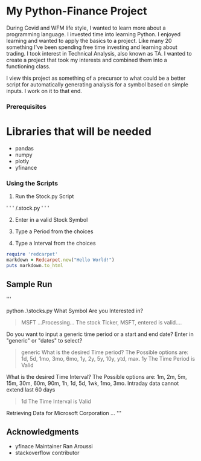 # My Python-Finance Project

During Covid and WFM life style, I wanted to learn more about a programming language. I invested time into learning Python. I enjoyed learning and wanted to apply the basics to a project. Like many 20 something I've been spending free time investing and learning about trading. I took interest in Technical Analysis, also known as TA. I wanted to create a project that took my interests and combined them into a functioning class.

I view this project as something of a precursor to what could be a better script for automatically generating analysis for a symbol based on simple inputs. I work on it to that end. 


### Prerequisites

# Libraries that will be needed

- pandas 
- numpy
- plotly
- yfinance


### Using the Scripts

1. Run the Stock.py Script

' ' '
/.stock.py
' ' ' 

2. Enter in a valid Stock Symbol

3. Type a Period from the choices

4. Type a Interval from the choices

```ruby
require 'redcarpet'
markdown = Redcarpet.new("Hello World!")
puts markdown.to_html
``` 

## Sample Run

'''

python .\stocks.py
What Symbol Are you Interested in? 
> MSFT
...Processing...
The stock Ticker, MSFT, entered is valid....

Do you want to input a generic time period or a start and end date? Enter in "generic" or "dates" to select?
> generic
What is the desired Time period? The Possible options are: 1d, 5d, 1mo, 3mo, 6mo, 1y, 2y, 5y, 10y, ytd, max. 
> 1y
The Time Period is Valid 

What is the desired Time Interval? The Possible options are: 1m, 2m, 5m, 15m, 30m, 60m, 90m, 1h, 1d, 5d, 1wk, 1mo, 3mo. Intraday data cannot extend last 60 days
> 1d
The Time Interval is Valid 

Retrieving Data for Microsoft Corporation ...
'''

## Acknowledgments

* yfinace Maintainer Ran Aroussi
* stackoverflow contributor 

